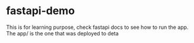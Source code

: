 # fastapi-demo
This is for learning purpose, check fastapi docs to see how to run the app. The app/ is the one that was deployed to deta
